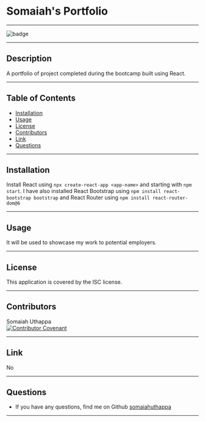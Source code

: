   # Somaiah's Portfolio <br/>

  -------------------

  ![badge](https://img.shields.io/badge/license-ISC-success)

  -------------------

  ## Description
  A portfolio of project completed during the bootcamp built using React.

  -------------------

  ## Table of Contents
  - [Installation](#installation)
  - [Usage](#usage)
  - [License](#license)
  - [Contributors](#contributors)
  - [Link](#links)
  - [Questions](#questions)

  -------------------

  ## Installation
  Install React using `npx create-react-app <app-name>` and starting with `npm start`. I have also installed React Bootstrap using `npm install react-bootstrap bootstrap` and React Router using `npm install react-router-dom@6`

  -------------------

  ## Usage
  It will be used to showcase my work to potential employers.

  -------------------

  ## License
  This application is covered by the ISC license.

  -------------------

  ## Contributors
  Somaiah Uthappa <br/>
  [![Contributor Covenant](https://img.shields.io/badge/Contributor%20Covenant-2.1-4baaaa.svg)](code_of_conduct.md)

  -------------------

  ## Link
  No

  -------------------

  ## Questions
  - If you have any questions, find me on Github [somaiahuthappa](https://github.com/somaiahuthappa)

  -------------------

